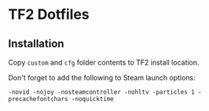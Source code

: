 # TF2 Dotfiles

## Installation

Copy `custom` and `cfg` folder contents to TF2 install location.

Don't forget to add the following to Steam launch options:
```
-novid -nojoy -nosteamcontroller -nohltv -particles 1 -precachefontchars -noquicktime
```